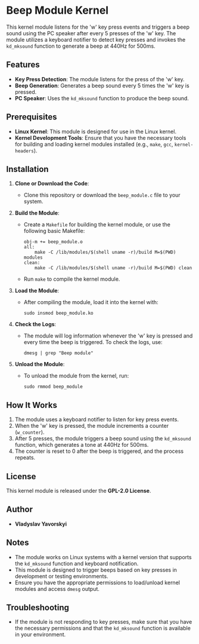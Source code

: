# Beep Module Kernel

This kernel module listens for the 'w' key press events and triggers a beep sound using the PC speaker after every 5 presses of the 'w' key. The module utilizes a keyboard notifier to detect key presses and invokes the `kd_mksound` function to generate a beep at 440Hz for 500ms.

## Features
- **Key Press Detection**: The module listens for the press of the 'w' key.
- **Beep Generation**: Generates a beep sound every 5 times the 'w' key is pressed.
- **PC Speaker**: Uses the `kd_mksound` function to produce the beep sound.

## Prerequisites
- **Linux Kernel**: This module is designed for use in the Linux kernel.
- **Kernel Development Tools**: Ensure that you have the necessary tools for building and loading kernel modules installed (e.g., `make`, `gcc`, `kernel-headers`).

## Installation
1. **Clone or Download the Code**:
   - Clone this repository or download the `beep_module.c` file to your system.

2. **Build the Module**:
   - Create a `Makefile` for building the kernel module, or use the following basic Makefile:

     ```
     obj-m += beep_module.o
     all:
         make -C /lib/modules/$(shell uname -r)/build M=$(PWD) modules
     clean:
         make -C /lib/modules/$(shell uname -r)/build M=$(PWD) clean
     ```

   - Run `make` to compile the kernel module.

3. **Load the Module**:
   - After compiling the module, load it into the kernel with:

     ```
     sudo insmod beep_module.ko
     ```

4. **Check the Logs**:
   - The module will log information whenever the 'w' key is pressed and every time the beep is triggered. To check the logs, use:

     ```
     dmesg | grep "Beep module"
     ```

5. **Unload the Module**:
   - To unload the module from the kernel, run:

     ```
     sudo rmmod beep_module
     ```

## How It Works
1. The module uses a keyboard notifier to listen for key press events.
2. When the 'w' key is pressed, the module increments a counter (`w_counter`).
3. After 5 presses, the module triggers a beep sound using the `kd_mksound` function, which generates a tone at 440Hz for 500ms.
4. The counter is reset to 0 after the beep is triggered, and the process repeats.

## License
This kernel module is released under the **GPL-2.0 License**.

## Author
- **Vladyslav Yavorskyi**

## Notes
- The module works on Linux systems with a kernel version that supports the `kd_mksound` function and keyboard notification.
- This module is designed to trigger beeps based on key presses in development or testing environments.
- Ensure you have the appropriate permissions to load/unload kernel modules and access `dmesg` output.

## Troubleshooting
- If the module is not responding to key presses, make sure that you have the necessary permissions and that the `kd_mksound` function is available in your environment.

